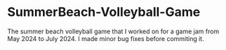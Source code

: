 # SummerBeach-Volleyball-Game
The summer beach volleyball game that I worked on for a game jam from May 2024 to July 2024. I made minor bug fixes before commiting it.
